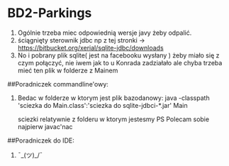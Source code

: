 # BD2-Parkings

1. Ogólnie trzeba miec odpowiednią wersje javy żeby odpalić.
2. ściągnięty sterownik jdbc np z tej stronki -> https://bitbucket.org/xerial/sqlite-jdbc/downloads
3. No i pobrany plik sqlite( jest na facebooku wysłany ) żeby miało się z czym połączyć, nie iwem jak to u Konrada zadziałało ale chyba trzeba mieć ten plik w folderze z Mainem

##Poradniczek commandline'owy:
1. Bedac w folderze w ktorym jest plik bazodanowy:
    java -classpath 'sciezka do Main.class':'sciezka do sqlite-jdbci-*.jar' Main
    
    sciezki relatywnie z folderu w ktorym jestesmy
    PS Polecam sobie najpierw javac'nac

##Poradniczek do IDE:
1. ¯\_(ツ)_/¯
